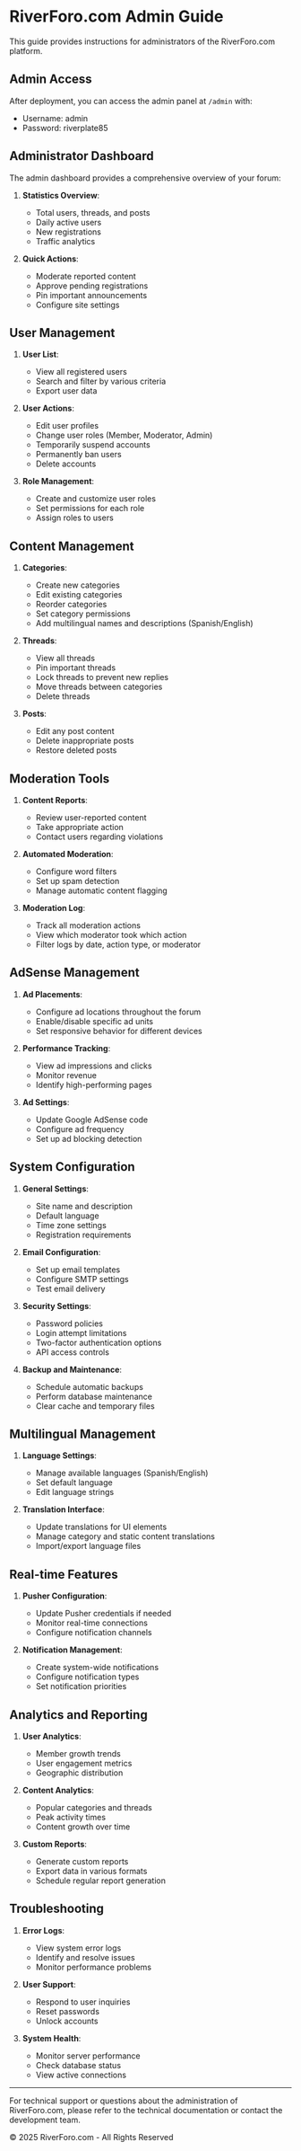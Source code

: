 # RiverForo.com Admin Guide

This guide provides instructions for administrators of the RiverForo.com platform.

## Admin Access

After deployment, you can access the admin panel at `/admin` with:
- Username: admin
- Password: riverplate85

## Administrator Dashboard

The admin dashboard provides a comprehensive overview of your forum:

1. **Statistics Overview**:
   - Total users, threads, and posts
   - Daily active users
   - New registrations
   - Traffic analytics

2. **Quick Actions**:
   - Moderate reported content
   - Approve pending registrations
   - Pin important announcements
   - Configure site settings

## User Management

1. **User List**:
   - View all registered users
   - Search and filter by various criteria
   - Export user data

2. **User Actions**:
   - Edit user profiles
   - Change user roles (Member, Moderator, Admin)
   - Temporarily suspend accounts
   - Permanently ban users
   - Delete accounts

3. **Role Management**:
   - Create and customize user roles
   - Set permissions for each role
   - Assign roles to users

## Content Management

1. **Categories**:
   - Create new categories
   - Edit existing categories
   - Reorder categories
   - Set category permissions
   - Add multilingual names and descriptions (Spanish/English)

2. **Threads**:
   - View all threads
   - Pin important threads
   - Lock threads to prevent new replies
   - Move threads between categories
   - Delete threads

3. **Posts**:
   - Edit any post content
   - Delete inappropriate posts
   - Restore deleted posts

## Moderation Tools

1. **Content Reports**:
   - Review user-reported content
   - Take appropriate action
   - Contact users regarding violations

2. **Automated Moderation**:
   - Configure word filters
   - Set up spam detection
   - Manage automatic content flagging

3. **Moderation Log**:
   - Track all moderation actions
   - View which moderator took which action
   - Filter logs by date, action type, or moderator

## AdSense Management

1. **Ad Placements**:
   - Configure ad locations throughout the forum
   - Enable/disable specific ad units
   - Set responsive behavior for different devices

2. **Performance Tracking**:
   - View ad impressions and clicks
   - Monitor revenue
   - Identify high-performing pages

3. **Ad Settings**:
   - Update Google AdSense code
   - Configure ad frequency
   - Set up ad blocking detection

## System Configuration

1. **General Settings**:
   - Site name and description
   - Default language
   - Time zone settings
   - Registration requirements

2. **Email Configuration**:
   - Set up email templates
   - Configure SMTP settings
   - Test email delivery

3. **Security Settings**:
   - Password policies
   - Login attempt limitations
   - Two-factor authentication options
   - API access controls

4. **Backup and Maintenance**:
   - Schedule automatic backups
   - Perform database maintenance
   - Clear cache and temporary files

## Multilingual Management

1. **Language Settings**:
   - Manage available languages (Spanish/English)
   - Set default language
   - Edit language strings

2. **Translation Interface**:
   - Update translations for UI elements
   - Manage category and static content translations
   - Import/export language files

## Real-time Features

1. **Pusher Configuration**:
   - Update Pusher credentials if needed
   - Monitor real-time connections
   - Configure notification channels

2. **Notification Management**:
   - Create system-wide notifications
   - Configure notification types
   - Set notification priorities

## Analytics and Reporting

1. **User Analytics**:
   - Member growth trends
   - User engagement metrics
   - Geographic distribution

2. **Content Analytics**:
   - Popular categories and threads
   - Peak activity times
   - Content growth over time

3. **Custom Reports**:
   - Generate custom reports
   - Export data in various formats
   - Schedule regular report generation

## Troubleshooting

1. **Error Logs**:
   - View system error logs
   - Identify and resolve issues
   - Monitor performance problems

2. **User Support**:
   - Respond to user inquiries
   - Reset passwords
   - Unlock accounts

3. **System Health**:
   - Monitor server performance
   - Check database status
   - View active connections

---

For technical support or questions about the administration of RiverForo.com, please refer to the technical documentation or contact the development team.

© 2025 RiverForo.com - All Rights Reserved
